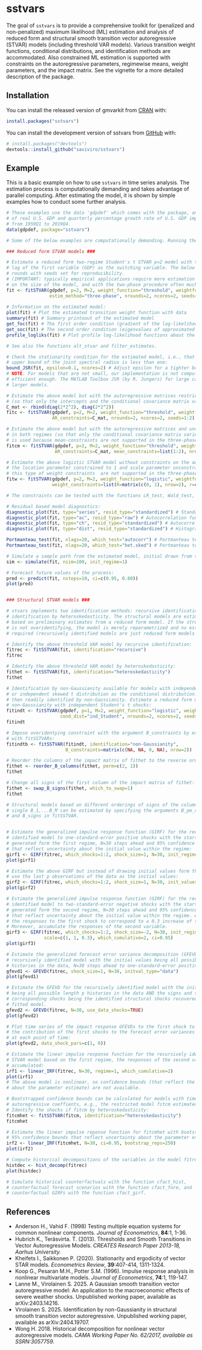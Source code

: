 
<!-- README.md is generated from README.Rmd. Please edit that file -->

# sstvars

<!-- badges: start -->

<!-- badges: end -->

The goal of `sstvars` is to provide a comprehensive toolkit for
(penalized and non-penalized) maximum likelihood (ML) estimation and
analysis of reduced form and structural smooth transition vector
autoregressive (STVAR) models (including threshold VAR models). Various
transition weight functions, conditional distributions, and
identification methods are accommodated. Also constrained ML estimation
is supported with constraints on the autoregressive parameters,
regimewise means, weight parameters, and the impact matrix. See the
vignette for a more detailed description of the package.

## Installation

You can install the released version of gmvarkit from
[CRAN](https://CRAN.R-project.org/package=sstvars) with:

``` r
install.packages("sstvars")
```

You can install the development version of sstvars from
[GitHub](https://github.com/) with:

``` r
# install.packages("devtools")
devtools::install_github("saviviro/sstvars")
```

## Example

This is a basic example on how to use `sstvars` in time series analysis.
The estimation process is computationally demanding and takes advantage
of parallel computing. After estimating the model, it is shown by simple
examples how to conduct some further analysis.

``` r
# These examples use the data 'gdpdef' which comes with the package, and contains the quarterly percentage growth rate
# of real U.S. GDP and quarterly percentage growth rate of U.S. GDP implicit price deflator, covering the period 
# from 1959Q1 to 2019Q4.
data(gdpdef, package="sstvars")

# Some of the below examples are computationally demanding. Running them all will take approximately 10 minutes.

### Reduced form STVAR models ###

# Estimate a reduced form two-regime Student's t STVAR p=2 model with threshold transition weight function using the first
# lag of the first variable (GDP) as the switching variable. The below estimation is based on two estimation
# rounds with seeds set for reproducibility.
# (IMPORTANT: typically empirical applications require more estimation rounds, e.g., tens, hundreds or even thousand, depending
# on the size of the model, and with the two-phase procedure often much more).
fit <- fitSTVAR(gdpdef, p=2, M=2, weight_function="threshold", weightfun_pars=c(2, 1), cond_dist="Student",
                estim_method="three-phase", nrounds=2, ncores=2, seeds=1:2)
                
# Information on the estimated model:
plot(fit) # Plot the estimated transition weight function with data
summary(fit) # Summary printoout of the estimated model
get_foc(fit) # The first order condition (gradient of the log-likelihood function)
get_soc(fit) # The second order condition (eigenvalues of approximated Hessian)
profile_logliks(fit) # Plot profile log-likelihood functions about the estimate

# See also the functions alt_stvar and filter_estimates.

# Check the stationarity condition for the estimated model, i.e., that the 
# upper bound of the joint spectral radius is less than one:
bound_JSR(fit, epsilon=0.1, ncores=2) # Adjust epsilon for a tighter bound
# NOTE: For models that are not small, our implementation is not computationally
# efficient enough. The MATLAB Toolbox JSR (by R. Jungers) for large can be used
# larger models. 

# Estimate the above model but with the autoregressive matrices restricted to be equal in both regimes
# (so that only the intercepts and the conditional covariance matrix vary in time):
C_mat <- rbind(diag(2*2^2), diag(2*2^2))
fitc <- fitSTVAR(gdpdef, p=2, M=2, weight_function="threshold", weightfun_pars=c(2, 1), cond_dist="Student",
                 AR_constraints=C_mat, nrounds=2, ncores=2, seeds=1:2)

# Estimate the above model but with the autoregressive matrices and unconditional means restricted to be equal
# in both regimes (so that only the conditional covariance matrix varies in time), two-phase estimation 
# is used because mean-constraints are not supported in the three-phase estimation:
fitcm <- fitSTVAR(gdpdef, p=2, M=2, weight_function="threshold", weightfun_pars=c(2, 1), cond_dist="Student",
                  AR_constraints=C_mat, mean_constraints=list(1:2), nrounds=2, ncores=2, seeds=1:2)

# Estimate the above logistic STVAR model without constraints on the autoregressive parameters but with the 
# the location parameter constrained to 1 and scale parameter unconstrained. Two-phase estimation is used because
# this type of weight constraints  are not supported in the three-phase estimation:
fitw <- fitSTVAR(gdpdef, p=2, M=2, weight_function="logistic", weightfun_pars=c(2, 1), cond_dist="Student",
                 weight_constraints=list(R=matrix(c(0, 1), nrow=2), r=c(1, 0)), nrounds=2, ncores=2, seeds=1:2)

# The constraints can be tested with the functions LR_test, Wald_test, and Rao_test.

# Residual based model diagnostics:
diagnostic_plot(fit, type="series", resid_type="standardized") # Standardized residual time series
diagnostic_plot(fit, type="ac", resid_type="raw") # Autocorrelation function of unstandardized residuals
diagnostic_plot(fit, type="ch", resid_type="standardized") # Autocorrelation function of squared standardized residuals
diagnostic_plot(fit, type="dist", resid_type="standardized") # Histograms and Q-Q plots of standardized residuals

Portmanteau_test(fit, nlags=20, which_test="autocorr") # Portmanteau test for remaining autocorrelation
Portmanteau_test(fit, nlags=20, which_test="het.sked") # Portmanteau test applied for testing cond. het.kedasticity

# Simulate a sample path from the estimated model, initial drawn from the first regime:
sim <- simulate(fit, nsim=100, init_regime=1)

# Forecast future values of the process:
pred <- predict(fit, nsteps=10, ci=c(0.95, 0.80))
plot(pred)


### Structural STVAR models ###

# stvars implements two identification methods: recursive identification and
# identification by heteroskedasticity. The structural models are estimated 
# based on preliminary estimates from a reduced form model. If the structural model
# is not overidentifying, the model is merely reparametrized and no estimation is
# required (recursively identified models are just reduced form models marked as structural). 

# Identify the above threshold VAR model by recursive identification:
fitrec <- fitSSTVAR(fit, identification="recursive")
fitrec

# Identify the above threshold VAR model by heteroskedasticity:
fithet <- fitSSTVAR(fit, identification="heteroskedasticity")
fithet

# Identification by non-Gaussianity available for models with independent Student's t distribution
# or independent skewed t distribution as the conditional distribution. The reduced form model is
# then readily identified by non-Gaussianity. Estimate a reduced form model identified by
# non-Gaussianity with independent Student's t shocks: 
fitindt <- fitSTVAR(gdpdef, p=1, M=2, weight_function="logistic", weightfun_pars=c(1, 1),
                    cond_dist="ind_Student", nrounds=2, ncores=2, seeds=1:2)
fitindt

# Impose overidentying constraint with the argument B_constraints by estimating
# with fitSSTVARs:
fitindtb <- fitSSTVAR(fitindt, identification="non-Gaussianity",
                      B_constraints=matrix(c(NA, NA, 0, NA), nrow=2))

# Reorder the columns of the impact matrix of fithet to the reverse ordering:
fithet <- reorder_B_columns(fithet, perm=c(2, 1))
fithet

# Change all signs of the first column of the impact matrix of fithet:
fithet <- swap_B_signs(fithet, which_to_swap=1)
fithet

# Structural models based on different orderings of signs of the columns of any
# single B_1,...B_M can be estimated by specifying the arguments B_pm_reg, B_perm,
# and B_signs in fitSSTVAR. 


# Estimate the generalized impulse response function (GIRF) for the recursively
# identified model to one-standard-error positive shocks with the starting values
# generated form the first regime, N=30 steps ahead and 95% confidence intervals 
# that reflect uncertainty about the initial value within the regime:
girf1 <- GIRF(fitrec, which_shocks=1:2, shock_size=1, N=30, init_regime=1, ci=0.95)
plot(girf1)

# Estimate the above GIRF but instead of drawing initial values form the first regime,
# use tha last p observations of the data as the initial values:
girf2 <- GIRF(fitrec, which_shocks=1:2, shock_size=1, N=30, init_values=fitrec$data)
plot(girf2)

# Estimate the generalized impulse response function (GIRF) for the recursively
# identified model to two-standard-error negative shocks with the starting values
# generated form the second regime, N=30 steps ahead and 95% confidence intervals 
# that reflect uncertainty about the initial value within the regime. Also, scale
# the responses to the first shock to correspond to a 0.3 increase of the first variable.
# Moreover, accumulate the responses of the second variable.
girf3 <- GIRF(fitrec, which_shocks=1:2, shock_size=-2, N=30, init_regime=2, 
              scale=c(1, 1, 0.3), which_cumulative=2, ci=0.95)
plot(girf3)

# Estimate the generalized forecast error variance decomposition (GFEVD) for the 
# recursively identified model with the initial values being all possible length p
# histories in the data, N=30 steps ahead to one-standard-error positive shocks. 
gfevd1 <- GFEVD(fitrec, shock_size=1, N=30, initval_type="data")
plot(gfevd1)

# Estimate the GFEVD for the recursively identified model with the initial values
# being all possible length p histories in the data AND the signs and sizes of the
# corresponding shocks being the identified structural shocks recovered from the
# fitted model.
gfevd2 <- GFEVD(fitrec, N=30, use_data_shocks=TRUE)
plot(gfevd2)

# Plot time series of the impact response GFEVDs to the first shock to examine 
# the contribution of the first shocks to the forecast error variances at impact
# at each point of time:
plot(gfevd2, data_shock_pars=c(1, 0))

# Estimate the linear impulse response function for the recursively identified
# STVAR model based on the first regime, the responses of the second variable
# accumulated:
irf1 <- linear_IRF(fitrec, N=30, regime=1, which_cumulative=2)
plot(irf1)
# The above model is nonlinear, so confidence bounds (that reflect the uncertainty
# about the parameter estimate) are not available.

# Bootstrapped confidence bounds can be calculated for models with time-invariant
# autoregressive coeffients, e.g., the restricted model fitcm estimated above. 
# Identify the shocks if fitcm by heteroskedasticity:
fitcmhet <- fitSSTVAR(fitcm, identification="heteroskedasticity")
fitcmhet

# Estimate the linear impulse reponse function for fitcmhet with bootstrapped
# 95% confidence bounds that reflect uncertainty about the parameter estimates:
irf2 <- linear_IRF(fitcmhet, N=30, ci=0.95, bootstrap_reps=250)
plot(irf2)

# Compute historical decompositions of the variables in the model fitrec (see Wong 2018):
histdec <- hist_decomp(fitrec)
plot(histdec)

# Simulate historical counterfactuals with the function cfact_hist,
# counterfactual forecast scenarios with the function cfact_fore, and
# counterfactual GIRFs with the function cfact_girf.
```

## References

- Anderson H., Vahid F. (1998) Testing multiple equation systems for
  common nonlinear components. *Journal of Econometrics*, **84**:1,
  1-36.
- Hubrich K., Teräsvirta. T. (2013). Thresholds and Smooth Transitions
  in Vector Autoregressive Models. *CREATES Research Paper 2013-18,
  Aarhus University.*
- Kheifets I., Saikkonen P. (2020). Stationarity and ergodicity of
  vector STAR models. *Econometrics Review*, **39**:407-414, 1311-1324.
- Koop G., Pesaran M.H., Potter S.M. (1996). Impulse response analysis
  in nonlinear multivariate models. *Journal of Econometrics*, **74**:1,
  119-147.
- Lanne M., Virolainen S. 2025. A Gaussian smooth transition vector
  autoregressive model: An application to the macroeconomic effects of
  severe weather shocks. Unpublished working paper, available as
  arXiv:2403.14216.
- Virolainen S. 2025. Identification by non-Gaussianity in structural
  smooth transition vector autoregressive. Unpublished working paper,
  available as arXiv:2404.19707.
- Wong H. 2018. Historical decomposition for nonlinear vector
  autoregressive models. *CAMA Working Paper No. 62/2017, available as
  SSRN:3057759*.

